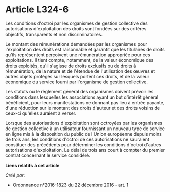 # Article L324-6

Les conditions d'octroi par les organismes de gestion collective des autorisations d'exploitation des droits sont fondées sur
des critères objectifs, transparents et non discriminatoires. 

Le montant des rémunérations demandées par les organismes pour l'exploitation des droits est raisonnable et garantit que les
titulaires de droits qu'ils représentent perçoivent une rémunération appropriée pour ces exploitations. Il tient compte,
notamment, de la valeur économique des droits exploités, qu'il s'agisse de droits exclusifs ou de droits à rémunération, de
la nature et de l'étendue de l'utilisation des œuvres et autres objets protégés sur lesquels portent ces droits, et de la
valeur économique du service fourni par l'organisme de gestion collective. 

Les statuts ou le règlement général des organismes doivent prévoir les conditions dans lesquelles les associations ayant un
but d'intérêt général bénéficient, pour leurs manifestations ne donnant pas lieu à entrée payante, d'une réduction sur le
montant des droits d'auteur et des droits voisins de ceux-ci qu'elles auraient à verser. 

Lorsque des autorisations d'exploitation sont octroyées par les organismes de gestion collective à un utilisateur fournissant
un nouveau type de service en ligne mis à la disposition du public de l'Union européenne depuis moins de trois ans, les
conditions d'octroi de ces autorisations ne sauraient constituer des précédents pour déterminer les conditions d'octroi
d'autres autorisations d'exploitation. Le délai de trois ans court à compter du premier contrat concernant le service
considéré.

**Liens relatifs à cet article**

_Créé par_:

  - Ordonnance n°2016-1823 du 22 décembre 2016 - art. 1
